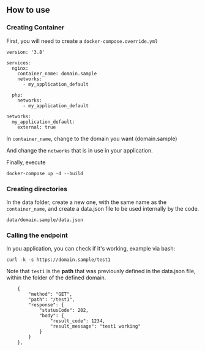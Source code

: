 ## How to use

### Creating Container

First, you will need to create a `docker-compose.override.yml`
```
version: '3.8'

services:
  nginx:
    container_name: domain.sample
    networks:
      - my_application_default

  php:
    networks:
      - my_application_default

networks:
  my_application_default:
    external: true
```
In `container_name`, change to the domain you want (domain.sample)

And change the `networks` that is in use in your application.

Finally, execute 
```
docker-compose up -d --build
```

### Creating directories

In the data folder, create a new one, with the same name as the `container_name`,
and create a data.json file to be used internally by the code.

```
data/domain.sample/data.json 
```

### Calling the endpoint

In you application, you can check if it's working, example via bash:
```
curl -k -s https://domain.sample/test1
```

Note that `test1` is the **path** that was previously defined in the data.json file,
within the folder of the defined domain.

```
    {
        "method": "GET",
        "path": "/test1",
        "response": {
            "statusCode": 202,
            "body": {
                "result_code": 1234,
                "result_message": "test1 working"
            }
        }
    },
```

